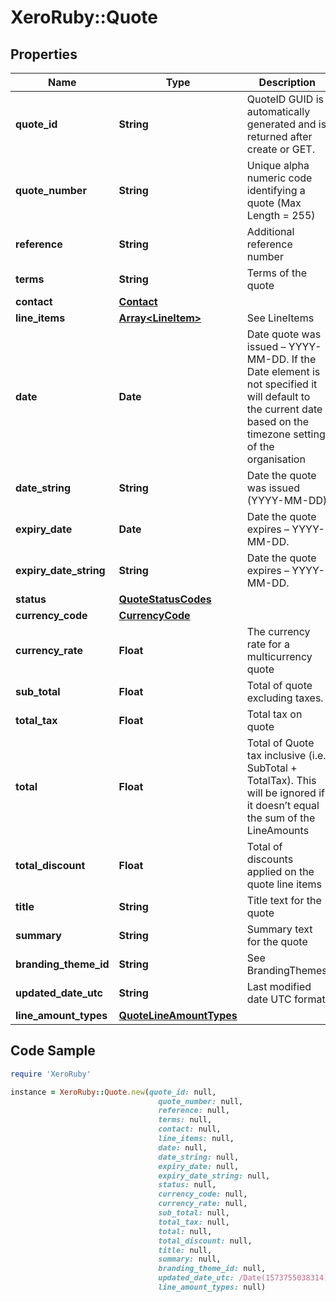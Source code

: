 # XeroRuby::Quote

## Properties

Name | Type | Description | Notes
------------ | ------------- | ------------- | -------------
**quote_id** | **String** | QuoteID GUID is automatically generated and is returned after create or GET. | [optional] 
**quote_number** | **String** | Unique alpha numeric code identifying a quote (Max Length &#x3D; 255) | [optional] 
**reference** | **String** | Additional reference number | [optional] 
**terms** | **String** | Terms of the quote | [optional] 
**contact** | [**Contact**](Contact.md) |  | [optional] 
**line_items** | [**Array&lt;LineItem&gt;**](LineItem.md) | See LineItems | [optional] 
**date** | **Date** | Date quote was issued – YYYY-MM-DD. If the Date element is not specified it will default to the current date based on the timezone setting of the organisation | [optional] 
**date_string** | **String** | Date the quote was issued (YYYY-MM-DD) | [optional] 
**expiry_date** | **Date** | Date the quote expires – YYYY-MM-DD. | [optional] 
**expiry_date_string** | **String** | Date the quote expires – YYYY-MM-DD. | [optional] 
**status** | [**QuoteStatusCodes**](QuoteStatusCodes.md) |  | [optional] 
**currency_code** | [**CurrencyCode**](CurrencyCode.md) |  | [optional] 
**currency_rate** | **Float** | The currency rate for a multicurrency quote | [optional] 
**sub_total** | **Float** | Total of quote excluding taxes. | [optional] [readonly] 
**total_tax** | **Float** | Total tax on quote | [optional] [readonly] 
**total** | **Float** | Total of Quote tax inclusive (i.e. SubTotal + TotalTax). This will be ignored if it doesn’t equal the sum of the LineAmounts | [optional] [readonly] 
**total_discount** | **Float** | Total of discounts applied on the quote line items | [optional] [readonly] 
**title** | **String** | Title text for the quote | [optional] 
**summary** | **String** | Summary text for the quote | [optional] 
**branding_theme_id** | **String** | See BrandingThemes | [optional] 
**updated_date_utc** | **String** | Last modified date UTC format | [optional] [readonly] 
**line_amount_types** | [**QuoteLineAmountTypes**](QuoteLineAmountTypes.md) |  | [optional] 

## Code Sample

```ruby
require 'XeroRuby'

instance = XeroRuby::Quote.new(quote_id: null,
                                 quote_number: null,
                                 reference: null,
                                 terms: null,
                                 contact: null,
                                 line_items: null,
                                 date: null,
                                 date_string: null,
                                 expiry_date: null,
                                 expiry_date_string: null,
                                 status: null,
                                 currency_code: null,
                                 currency_rate: null,
                                 sub_total: null,
                                 total_tax: null,
                                 total: null,
                                 total_discount: null,
                                 title: null,
                                 summary: null,
                                 branding_theme_id: null,
                                 updated_date_utc: /Date(1573755038314)/,
                                 line_amount_types: null)
```


